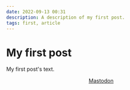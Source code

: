 ```yaml
---
date: 2022-09-13 00:31
description: A description of my first post.
tags: first, article
---
```

# My first post

My first post's text.

<p align="center">
    <a rel="me" href="https://techhub.social/@inspiredsoftware">Mastodon</a>
</p>
